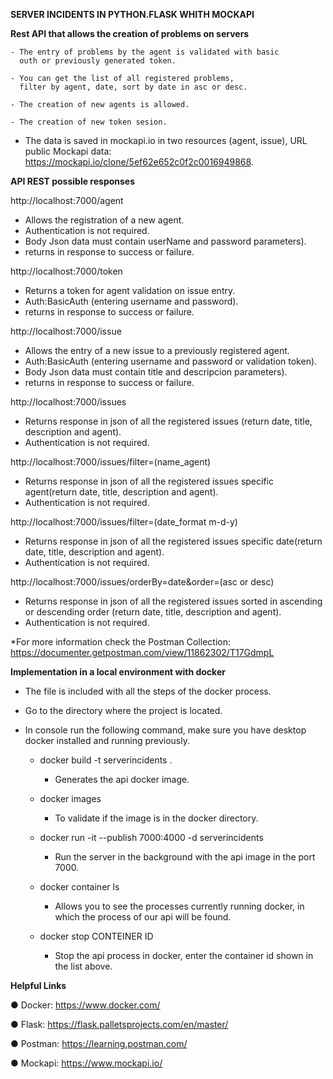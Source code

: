   **SERVER INCIDENTS IN PYTHON.FLASK WHITH MOCKAPI**

  **Rest API that allows the creation of problems on servers**

    - The entry of problems by the agent is validated with basic
      outh or previously generated token.

    - You can get the list of all registered problems,
      filter by agent, date, sort by date in asc or desc.

    - The creation of new agents is allowed.

    - The creation of new token sesion.

  * The data is saved in mockapi.io in two resources (agent, issue), URL public Mockapi data: https://mockapi.io/clone/5ef62e652c0f2c0016949868.

  **API REST possible responses**

  http://localhost:7000/agent
  - Allows the registration of a new agent.
  - Authentication is not required.
  - Body Json data must contain userName and password parameters).
  - returns in response to success or failure.

  http://localhost:7000/token
  - Returns a token for agent validation on issue entry.
  - Auth:BasicAuth (entering username and password).
  - returns in response to success or failure.

  http://localhost:7000/issue 
  - Allows the entry of a new issue to a previously registered agent.
  - Auth:BasicAuth (entering username and password or validation token). 
  - Body Json data must contain title and descripcion parameters).
  - returns in response to success or failure.

  http://localhost:7000/issues
  - Returns response in json of all the registered issues (return date, title, description and agent).
  - Authentication is not required.

  http://localhost:7000/issues/filter=(name_agent)
  - Returns response in json of all the registered issues specific agent(return date, title, description and agent).
  - Authentication is not required.

  http://localhost:7000/issues/filter=(date_format m-d-y)
  - Returns response in json of all the registered issues specific date(return date, title, description and agent).
  - Authentication is not required.

  http://localhost:7000/issues/orderBy=date&order=(asc or desc)
  - Returns response in json of all the registered issues sorted in ascending or descending order (return date, title, description and agent).
  - Authentication is not required.

  *For more information check the Postman Collection: https://documenter.getpostman.com/view/11862302/T17GdmpL

  **Implementation in a local environment with docker**

  - The file is included with all the steps of the docker process.
  - Go to the directory where the project is located.
  - In console run the following command, make sure you have desktop docker installed and running previously.

    * docker build -t serverincidents . 
      - Generates the api docker image.
    
    * docker images 
      - To validate if the image is in the docker directory. 
    
    * docker run -it --publish 7000:4000 -d  serverincidents
      - Run the server in the background with the api image in the port 7000.
      
    * docker container ls 
      - Allows you to see the processes currently running docker, in which the process of our api will be found.
      
    * docker stop CONTEINER ID 
      - Stop the api process in docker, enter the container id shown in the list above.

  **Helpful Links**
  
  ● Docker:  https://www.docker.com/
  
  ● Flask:   https://flask.palletsprojects.com/en/master/
  
  ● Postman: https://learning.postman.com/
  
  ● Mockapi: https://www.mockapi.io/

